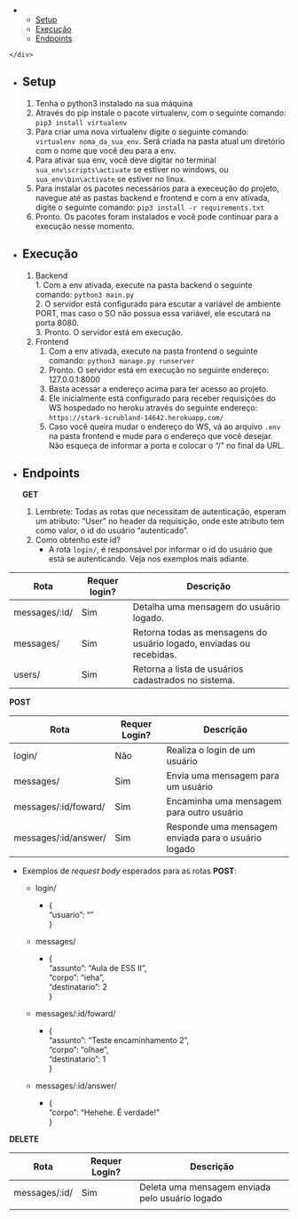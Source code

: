 <!DOCTYPE html>
<html>

<head>
  <meta charset="utf-8">
  <meta name="viewport" content="width=device-width, initial-scale=1.0">
  <title>Readme</title>
  <link rel="stylesheet" href="https://stackedit.io/style.css" />
</head>

<body class="stackedit">
  <div class="stackedit__left">
    <div class="stackedit__toc">
      
<ul>
<li>
<ul>
<li><a href="#setup">Setup</a></li>
<li><a href="#execução">Execução</a></li>
<li><a href="#endpoints">Endpoints</a></li>
</ul>
</li>
</ul>

    </div>
  </div>
  <div class="stackedit__right">
    <div class="stackedit__html">
      <ul>
<li>
<h2 id="setup">Setup</h2>
<ol>
<li>Tenha o python3 instalado na sua máquina</li>
<li>Através do pip instale o pacote virtualenv, com o seguinte comando: <code>pip3 install virtualenv</code></li>
<li>Para criar uma nova virtualenv digite o seguinte comando: <code>virtualenv noma_da_sua_env</code>. Será criada na pasta atual um diretório com o nome que você deu para a env.</li>
<li>Para ativar sua env, você deve digitar no terminal <code>sua_env\scripts\activate</code> se estiver no windows, ou <code>sua_env\bin\activate</code> se estiver no linux.</li>
<li>Para instalar os pacotes necessários para a execeução do projeto, navegue até as pastas backend e frontend e com a env ativada, digite o seguinte comando: <code>pip3 install -r requirements.txt</code></li>
<li>Pronto. Os pacotes foram instalados e você pode continuar para a execução nesse momento.</li>
</ol>
</li>
<li>
<h2 id="execução">Execução</h2>
<ol>
<li>Backend<br>
1. Com a env ativada, execute na pasta backend o seguinte comando: <code>python3 main.py</code><br>
2. O servidor está configurado para escutar a variável de ambiente PORT, mas caso o SO não possua essa variável, ele escutará na porta 8080.<br>
3. Pronto. O servidor está em execução.</li>
<li>Frontend
<ol>
<li>Com a env ativada, execute na pasta frontend o seguinte comando: <code>python3 manage.py runserver</code></li>
<li>Pronto. O servidor está em execução no seguinte endereço: 127.0.0.1:8000</li>
<li>Basta acessar a endereço acima para ter acesso ao projeto.</li>
<li>Ele inicialmente está configurado para receber requisições do WS hospedado no heroku através do seguinte endereço: <code>https://stark-scrubland-14642.herokuapp.com/</code></li>
<li>Caso você queira mudar o endereço do WS, vá ao arquivo <code>.env</code> na pasta frontend e mude para o endereço que você desejar. Não esqueça de informar a porta e colocar o “/” no final da URL.</li>
</ol>
</li>
</ol>
</li>
<li>
<h2 id="endpoints">Endpoints</h2>
<p><strong>GET</strong></p>
<ol>
<li>Lembrete: Todas as rotas que necessitam de autenticação, esperam um atributo: “User” no header da requisição, onde este atributo tem como valor, o id do usuário “autenticado”.</li>
<li>Como obtenho este id?
<ul>
<li>A rota <code>login/</code>, é responsável por informar o id do usuário que está se autenticando. Veja nos exemplos mais adiante.</li>
</ul>
</li>
</ol>
</li>
</ul>

<table>
<thead>
<tr>
<th>Rota</th>
<th>Requer login?</th>
<th>Descrição</th>
</tr>
</thead>
<tbody>
<tr>
<td>messages/:id/</td>
<td>Sim</td>
<td>Detalha uma mensagem do usuário logado.</td>
</tr>
<tr>
<td>messages/</td>
<td>Sim</td>
<td>Retorna todas as mensagens do usuário logado, enviadas ou recebidas.</td>
</tr>
<tr>
<td>users/</td>
<td>Sim</td>
<td>Retorna a lista de usuários cadastrados no sistema.</td>
</tr>
</tbody>
</table><p><strong>POST</strong></p>

<table>
<thead>
<tr>
<th>Rota</th>
<th>Requer Login?</th>
<th>Descrição</th>
</tr>
</thead>
<tbody>
<tr>
<td>login/</td>
<td>Não</td>
<td>Realiza o login de um usuário</td>
</tr>
<tr>
<td>messages/</td>
<td>Sim</td>
<td>Envia uma mensagem para um usuário</td>
</tr>
<tr>
<td>messages/:id/foward/</td>
<td>Sim</td>
<td>Encaminha uma mensagem para outro usuário</td>
</tr>
<tr>
<td>messages/:id/answer/</td>
<td>Sim</td>
<td>Responde uma mensagem enviada para o usuário logado</td>
</tr>
</tbody>
</table><ul>
<li>Exemplos de <em>request body</em> esperados para as rotas <strong>POST</strong>:
<ul>
<li>
<p>login/</p>
<ul>
<li>{<br>
“usuario”: “”<br>
}</li>
</ul>
</li>
<li>
<p>messages/</p>
<ul>
<li>{<br>
“assunto”: “Aula de ESS II”,<br>
“corpo”: “ieha”,<br>
“destinatario”: 2<br>
}</li>
</ul>
</li>
<li>
<p>messages/:id/foward/</p>
<ul>
<li>{<br>
“assunto”: “Teste encaminhamento 2”,<br>
“corpo”: “olhae”,<br>
“destinatario”: 1<br>
}</li>
</ul>
</li>
<li>
<p>messages/:id/answer/</p>
<ul>
<li>{<br>
“corpo”: “Hehehe. É verdade!”<br>
}</li>
</ul>
</li>
</ul>
</li>
</ul>
<p><strong>DELETE</strong></p>

<table>
<thead>
<tr>
<th>Rota</th>
<th>Requer Login?</th>
<th>Descrição</th>
</tr>
</thead>
<tbody>
<tr>
<td>messages/:id/</td>
<td>Sim</td>
<td>Deleta uma mensagem enviada pelo usuário logado</td>
</tr>
<tr>
<td></td>
<td></td>
<td></td>
</tr>
</tbody>
</table>
    </div>
  </div>
</body>

</html>
